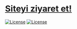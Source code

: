 # [Siteyi ziyaret et!](https://yunusemreaydinli.github.io/)

 [![License](https://go-shields.herokuapp.com/license-MIT-blue.png)](https://github.com/yunusemreaydinli/yunusemreaydinli.github.io) [![License](https://go-shields.herokuapp.com/Version-1.0-green.png)](https://github.com/yunusemreaydinli/yunusemreaydinli.github.io/blob/master/LICENSE) 
